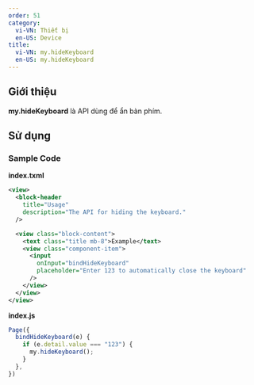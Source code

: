 ```yaml
---
order: 51
category:
  vi-VN: Thiết bị
  en-US: Device
title:
  vi-VN: my.hideKeyboard
  en-US: my.hideKeyboard
---
```


## Giới thiệu

**my.hideKeyboard** là API dùng để ẩn bàn phím.

## Sử dụng

### Sample Code

**index.txml**

```xml
<view>
  <block-header 
    title="Usage" 
    description="The API for hiding the keyboard."
  />

  <view class="block-content">
    <text class="title mb-8">Example</text>
    <view class="component-item">
      <input
        onInput="bindHideKeyboard"
        placeholder="Enter 123 to automatically close the keyboard"
      />
    </view>
  </view>
</view>
```

**index.js**

```js
Page({
  bindHideKeyboard(e) {
    if (e.detail.value === "123") {
      my.hideKeyboard();
    }
  },
})
```